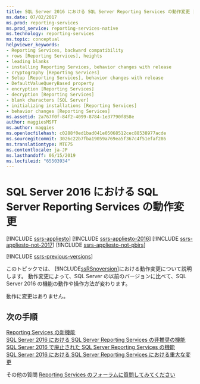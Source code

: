 ```yaml
---
title: SQL Server 2016 における SQL Server Reporting Services の動作変更 | Microsoft Docs
ms.date: 07/02/2017
ms.prod: reporting-services
ms.prod_service: reporting-services-native
ms.technology: reporting-services
ms.topic: conceptual
helpviewer_keywords:
- Reporting Services, backward compatibility
- rows [Reporting Services], heights
- leading blanks
- installing Reporting Services, behavior changes with release
- cryptography [Reporting Services]
- Setup [Reporting Services], behavior changes with release
- DefaultValueQueryBased property
- encryption [Reporting Services]
- decryption [Reporting Services]
- blank characters [SQL Server]
- initializing installations [Reporting Services]
- behavior changes [Reporting Services]
ms.assetid: 2a767f0f-84f2-4099-8784-1e37790f858e
author: maggiesMSFT
ms.author: maggies
ms.openlocfilehash: c0288f0ed1bad041e05068512cec88538977acde
ms.sourcegitcommit: 3026c22b7fba19059a769ea5f367c4f51efaf286
ms.translationtype: MTE75
ms.contentlocale: ja-JP
ms.lasthandoff: 06/15/2019
ms.locfileid: "65503934"
---
```

# <a name="behavior-changes-to-sql-server-reporting-services-in-sql-server-2016"></a>SQL Server 2016 における SQL Server Reporting Services の動作変更

[!INCLUDE [ssrs-appliesto](../includes/ssrs-appliesto.md)] [!INCLUDE [ssrs-appliesto-2016](../includes/ssrs-appliesto-2016.md)] [!INCLUDE [ssrs-appliesto-not-2017](../includes/ssrs-appliesto-not-2017.md)] [!INCLUDE [ssrs-appliesto-not-pbirs](../includes/ssrs-appliesto-not-pbirs.md)]

[!INCLUDE [ssrs-previous-versions](../includes/ssrs-previous-versions.md)]

このトピックでは、 [!INCLUDE[ssRSnoversion](../includes/ssrsnoversion-md.md)]における動作変更について説明します。 動作変更によって、SQL Server の以前のバージョンに比べて、SQL Server 2016 の機能の動作や操作方法が変わります。  

動作に変更はありません。

## <a name="next-steps"></a>次の手順

[Reporting Services の新機能](../reporting-services/what-s-new-in-sql-server-reporting-services-ssrs.md)    
[SQL Server 2016 における SQL Server Reporting Services の非推奨の機能](../reporting-services/deprecated-features-in-sql-server-reporting-services-ssrs.md)  
[SQL Server 2016 で廃止された SQL Server Reporting Services の機能](../reporting-services/discontinued-functionality-to-sql-server-reporting-services-in-sql-server.md)   
[SQL Server 2016 における SQL Server Reporting Services における重大な変更](../reporting-services/breaking-changes-in-sql-server-reporting-services-in-sql-server-2016.md)

その他の質問 [Reporting Services のフォーラムに質問してみてください](https://go.microsoft.com/fwlink/?LinkId=620231)
